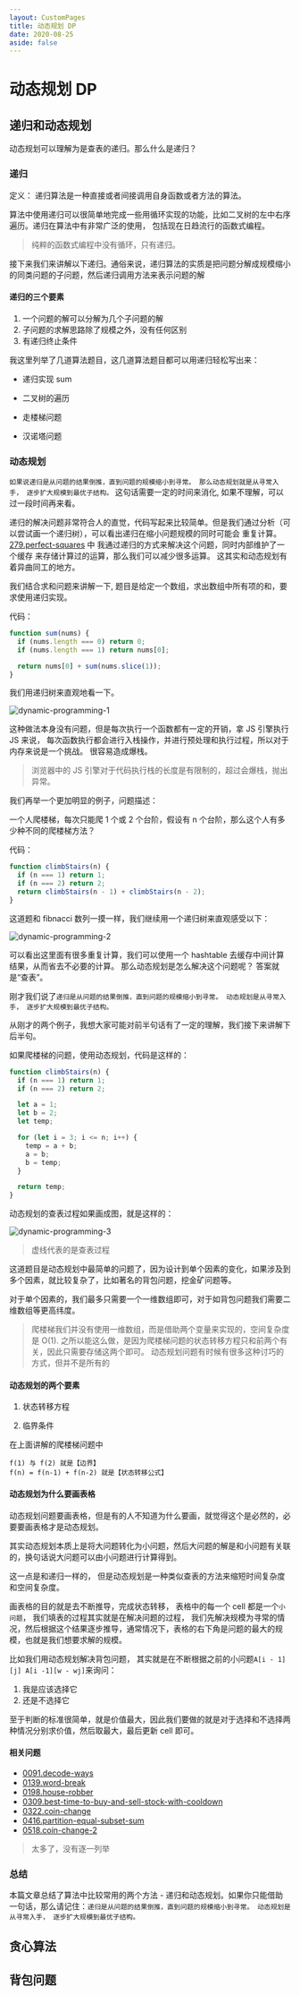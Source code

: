 ```yaml
---
layout: CustomPages
title: 动态规划 DP
date: 2020-08-25
aside: false
---
```


# 动态规划 DP

## 递归和动态规划

动态规划可以理解为是查表的递归。那么什么是递归？

### 递归

定义： 递归算法是一种直接或者间接调用自身函数或者方法的算法。

算法中使用递归可以很简单地完成一些用循环实现的功能，比如二叉树的左中右序遍历。递归在算法中有非常广泛的使用，
包括现在日趋流行的函数式编程。

> 纯粹的函数式编程中没有循环，只有递归。

接下来我们来讲解以下递归。通俗来说，递归算法的实质是把问题分解成规模缩小的同类问题的子问题，然后递归调用方法来表示问题的解

#### 递归的三个要素

1. 一个问题的解可以分解为几个子问题的解
2. 子问题的求解思路除了规模之外，没有任何区别
3. 有递归终止条件

我这里列举了几道算法题目，这几道算法题目都可以用递归轻松写出来：

- 递归实现 sum

- 二叉树的遍历

- 走楼梯问题

- 汉诺塔问题

### 动态规划

`如果说递归是从问题的结果倒推，直到问题的规模缩小到寻常。 那么动态规划就是从寻常入手， 逐步扩大规模到最优子结构。` 这句话需要一定的时间来消化,
如果不理解，可以过一段时间再来看。

递归的解决问题非常符合人的直觉，代码写起来比较简单。但是我们通过分析（可以尝试画一个递归树），可以看出递归在缩小问题规模的同时可能会
重复计算。 [279.perfect-squares](../problems/279.perfect-squares.md) 中 我通过递归的方式来解决这个问题，同时内部维护了一个缓存
来存储计算过的运算，那么我们可以减少很多运算。 这其实和动态规划有着异曲同工的地方。

我们结合求和问题来讲解一下, 题目是给定一个数组，求出数组中所有项的和，要求使用递归实现。

代码：

```js
function sum(nums) {
  if (nums.length === 0) return 0;
  if (nums.length === 1) return nums[0];

  return nums[0] + sum(nums.slice(1));
}
```

我们用递归树来直观地看一下。

![dynamic-programming-1](../assets/thinkings/dynamic-programming-1.png)

这种做法本身没有问题，但是每次执行一个函数都有一定的开销，拿 JS 引擎执行 JS 来说，
每次函数执行都会进行入栈操作，并进行预处理和执行过程，所以对于内存来说是一个挑战。
很容易造成爆栈。

> 浏览器中的 JS 引擎对于代码执行栈的长度是有限制的，超过会爆栈，抛出异常。

我们再举一个更加明显的例子，问题描述：

一个人爬楼梯，每次只能爬 1 个或 2 个台阶，假设有 n 个台阶，那么这个人有多少种不同的爬楼梯方法？

代码：

```js
function climbStairs(n) {
  if (n === 1) return 1;
  if (n === 2) return 2;
  return climbStairs(n - 1) + climbStairs(n - 2);
}
```

这道题和 fibnacci 数列一摸一样，我们继续用一个递归树来直观感受以下：

![dynamic-programming-2](../assets/thinkings/dynamic-programming-2.png)

可以看出这里面有很多重复计算，我们可以使用一个 hashtable 去缓存中间计算结果，从而省去不必要的计算。
那么动态规划是怎么解决这个问题呢？ 答案就是“查表”。

刚才我们说了`递归是从问题的结果倒推，直到问题的规模缩小到寻常。 动态规划是从寻常入手， 逐步扩大规模到最优子结构。`

从刚才的两个例子，我想大家可能对前半句话有了一定的理解，我们接下来讲解下后半句。

如果爬楼梯的问题，使用动态规划，代码是这样的：

```js
function climbStairs(n) {
  if (n === 1) return 1;
  if (n === 2) return 2;

  let a = 1;
  let b = 2;
  let temp;

  for (let i = 3; i <= n; i++) {
    temp = a + b;
    a = b;
    b = temp;
  }

  return temp;
}
```

动态规划的查表过程如果画成图，就是这样的：

![dynamic-programming-3](../assets/thinkings/dynamic-programming-3.png)

> 虚线代表的是查表过程

这道题目是动态规划中最简单的问题了，因为设计到单个因素的变化，如果涉及到多个因素，就比较复杂了，比如著名的背包问题，挖金矿问题等。

对于单个因素的，我们最多只需要一个一维数组即可，对于如背包问题我们需要二维数组等更高纬度。

> 爬楼梯我们并没有使用一维数组，而是借助两个变量来实现的，空间复杂度是 O(1).
> 之所以能这么做，是因为爬楼梯问题的状态转移方程只和前两个有关，因此只需要存储这两个即可。 动态规划问题有时候有很多这种讨巧的方式，但并不是所有的

#### 动态规划的两个要素

1. 状态转移方程

2. 临界条件

在上面讲解的爬楼梯问题中

```
f(1) 与 f(2) 就是【边界】
f(n) = f(n-1) + f(n-2) 就是【状态转移公式】

```

#### 动态规划为什么要画表格

动态规划问题要画表格，但是有的人不知道为什么要画，就觉得这个是必然的，必要要画表格才是动态规划。

其实动态规划本质上是将大问题转化为小问题，然后大问题的解是和小问题有关联的，换句话说大问题可以由小问题进行计算得到。

这一点是和递归一样的， 但是动态规划是一种类似查表的方法来缩短时间复杂度和空间复杂度。

画表格的目的就是去不断推导，完成状态转移， 表格中的每一个 cell 都是一个`小问题`， 我们填表的过程其实就是在解决问题的过程，
我们先解决规模为寻常的情况，然后根据这个结果逐步推导，通常情况下，表格的右下角是问题的最大的规模，也就是我们想要求解的规模。

比如我们用动态规划解决背包问题， 其实就是在不断根据之前的小问题`A[i - 1][j] A[i -1][w - wj]`来询问：

1. 我是应该选择它
2. 还是不选择它

至于判断的标准很简单，就是价值最大，因此我们要做的就是对于选择和不选择两种情况分别求价值，然后取最大，最后更新 cell 即可。

#### 相关问题

- [0091.decode-ways](../problems/91.decode-ways.md)
- [0139.word-break](../problems/139.word-break.md)
- [0198.house-robber](../problems/0198.house-robber.md)
- [0309.best-time-to-buy-and-sell-stock-with-cooldown](../problems/309.best-time-to-buy-and-sell-stock-with-cooldown.md)
- [0322.coin-change](../problems/322.coin-change.md)
- [0416.partition-equal-subset-sum](../problems/416.partition-equal-subset-sum.md)
- [0518.coin-change-2](../problems/518.coin-change-2.md)

> 太多了，没有逐一列举

### 总结

本篇文章总结了算法中比较常用的两个方法 - 递归和动态规划。如果你只能借助一句话，那么请记住：`递归是从问题的结果倒推，直到问题的规模缩小到寻常。 动态规划是从寻常入手， 逐步扩大规模到最优子结构。`

## 贪心算法

## 背包问题
